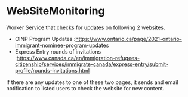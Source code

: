 # WebSiteMonitoring

Worker Service that checks for updates on following 2 websites.
* OINP Program Updates :https://www.ontario.ca/page/2021-ontario-immigrant-nominee-program-updates
* Express Entry rounds of invitations :https://www.canada.ca/en/immigration-refugees-citizenship/services/immigrate-canada/express-entry/submit-profile/rounds-invitations.html

If there are any updates to one of these two pages, it sends and email notification to listed users to check the website for new content.
